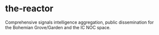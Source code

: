 # the-reactor
Comprehensive signals intelligence aggregation, public dissemination for the Bohemian Grove/Garden and the IC NOC space.
